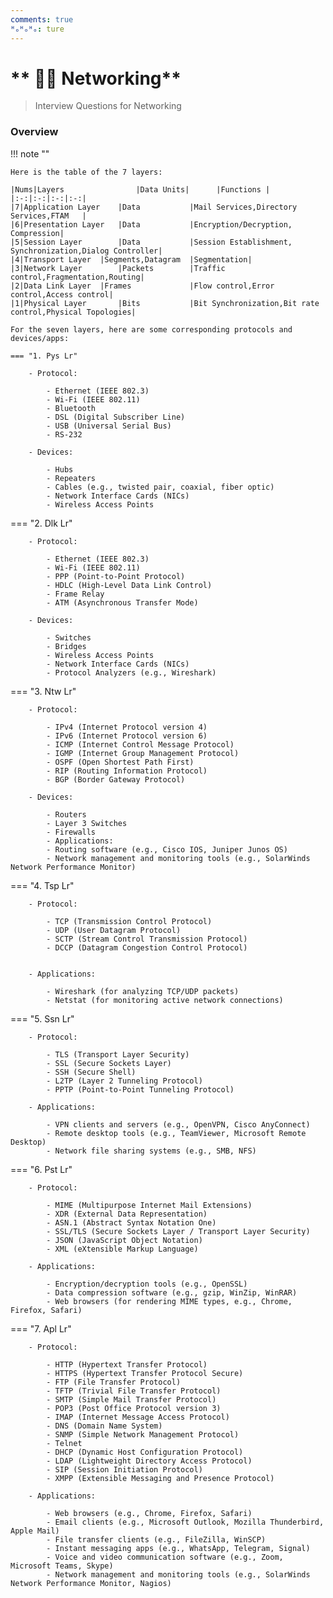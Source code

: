 ```yaml
---
comments: true
ᴴₒᴴₒᴴₒ: ture
---
```


# ** 👨‍💻 Networking**

> Interview Questions for Networking

### **Overview**

!!! note ""

    Here is the table of the 7 layers:

    |Nums|Layers	            |Data Units|      |Functions |  
    |:-:|:-:|:-:|:-:|
    |7|Application Layer	|Data	        |Mail Services,Directory Services,FTAM   |
    |6|Presentation Layer	|Data	        |Encryption/Decryption, Compression|
    |5|Session Layer	    |Data	        |Session Establishment, Synchronization,Dialog Controller|
    |4|Transport Layer	|Segments,Datagram	|Segmentation|
    |3|Network Layer	    |Packets	    |Traffic control,Fragmentation,Routing|
    |2|Data Link Layer	|Frames	            |Flow control,Error control,Access control|
    |1|Physical Layer	    |Bits	        |Bit Synchronization,Bit rate control,Physical Topologies|

    For the seven layers, here are some corresponding protocols and devices/apps:

    === "1. Pys Lr"

        - Protocol:

            - Ethernet (IEEE 802.3)
            - Wi-Fi (IEEE 802.11)
            - Bluetooth
            - DSL (Digital Subscriber Line)
            - USB (Universal Serial Bus)
            - RS-232
  
        - Devices:

            - Hubs
            - Repeaters
            - Cables (e.g., twisted pair, coaxial, fiber optic)
            - Network Interface Cards (NICs)
            - Wireless Access Points

   === "2. Dlk Lr"

        - Protocol:

            - Ethernet (IEEE 802.3)
            - Wi-Fi (IEEE 802.11)
            - PPP (Point-to-Point Protocol)
            - HDLC (High-Level Data Link Control)
            - Frame Relay
            - ATM (Asynchronous Transfer Mode)

        - Devices:
  
            - Switches
            - Bridges
            - Wireless Access Points
            - Network Interface Cards (NICs)
            - Protocol Analyzers (e.g., Wireshark)


   === "3. Ntw Lr"

        - Protocol:

            - IPv4 (Internet Protocol version 4)
            - IPv6 (Internet Protocol version 6)
            - ICMP (Internet Control Message Protocol)
            - IGMP (Internet Group Management Protocol)
            - OSPF (Open Shortest Path First)
            - RIP (Routing Information Protocol)
            - BGP (Border Gateway Protocol)
  
        - Devices:

            - Routers
            - Layer 3 Switches
            - Firewalls
            - Applications:
            - Routing software (e.g., Cisco IOS, Juniper Junos OS)
            - Network management and monitoring tools (e.g., SolarWinds Network Performance Monitor)
  
   === "4. Tsp Lr"

        - Protocol:

            - TCP (Transmission Control Protocol)
            - UDP (User Datagram Protocol)
            - SCTP (Stream Control Transmission Protocol)
            - DCCP (Datagram Congestion Control Protocol)

  
        - Applications:

            - Wireshark (for analyzing TCP/UDP packets)
            - Netstat (for monitoring active network connections)


   === "5. Ssn Lr"

        - Protocol:

            - TLS (Transport Layer Security)
            - SSL (Secure Sockets Layer)
            - SSH (Secure Shell)
            - L2TP (Layer 2 Tunneling Protocol)
            - PPTP (Point-to-Point Tunneling Protocol)

        - Applications:

            - VPN clients and servers (e.g., OpenVPN, Cisco AnyConnect)
            - Remote desktop tools (e.g., TeamViewer, Microsoft Remote Desktop)
            - Network file sharing systems (e.g., SMB, NFS)
  
   === "6. Pst Lr"

        - Protocol:

            - MIME (Multipurpose Internet Mail Extensions)
            - XDR (External Data Representation)
            - ASN.1 (Abstract Syntax Notation One)
            - SSL/TLS (Secure Sockets Layer / Transport Layer Security)
            - JSON (JavaScript Object Notation)
            - XML (eXtensible Markup Language)

        - Applications:

            - Encryption/decryption tools (e.g., OpenSSL)
            - Data compression software (e.g., gzip, WinZip, WinRAR)
            - Web browsers (for rendering MIME types, e.g., Chrome, Firefox, Safari)

   === "7. Apl Lr"

        - Protocol:

            - HTTP (Hypertext Transfer Protocol)
            - HTTPS (Hypertext Transfer Protocol Secure)
            - FTP (File Transfer Protocol)
            - TFTP (Trivial File Transfer Protocol)
            - SMTP (Simple Mail Transfer Protocol)
            - POP3 (Post Office Protocol version 3)
            - IMAP (Internet Message Access Protocol)
            - DNS (Domain Name System)
            - SNMP (Simple Network Management Protocol)
            - Telnet
            - DHCP (Dynamic Host Configuration Protocol)
            - LDAP (Lightweight Directory Access Protocol)
            - SIP (Session Initiation Protocol)
            - XMPP (Extensible Messaging and Presence Protocol)

        - Applications:

            - Web browsers (e.g., Chrome, Firefox, Safari)
            - Email clients (e.g., Microsoft Outlook, Mozilla Thunderbird, Apple Mail)
            - File transfer clients (e.g., FileZilla, WinSCP)
            - Instant messaging apps (e.g., WhatsApp, Telegram, Signal)
            - Voice and video communication software (e.g., Zoom, Microsoft Teams, Skype)
            - Network management and monitoring tools (e.g., SolarWinds Network Performance Monitor, Nagios)


